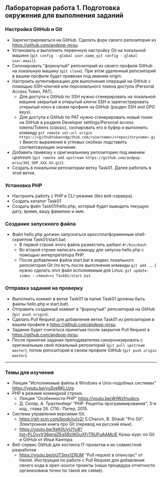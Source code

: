 ## Лабораторная работа 1. Подготовка окружения для выполнения заданий
### Настройка GitHub и Git
* Зарегистрироваться на GitHub. Сделать форк своего репозитория  из https://github.com/andpop-mrsu.
* Установить и выполнить первичную настройку Git на локальной машине (`git config --global user.name`, `git config --global user.email`).
* Склонировать "форкнутый" репозиторий из своего профиля GitHub на локальную машину (`git clone`). При этом удаленный репозиторий в вашем профиле будет привязан под именем *origin*.
* Настроить аутентификацию для выполнения операций на GitHub с помощью SSH-ключей или персонального токена доступа (Personal Access Token, PAT).
    * Для доступа к GitHub по SSH нужно сгенерировать на локальной машине закрытый и открытый ключи SSH и зарегистрировать открытый ключ в своем профиле на GitHub (раздел SSH and GPG keys).
    * Для доступа к GitHub по PAT нужно сгенерировать новый токен на GitHub в разделе Developer settings/Personal access tokens/Tokens (classic), скопировать его в буфер и выполнить команду `git remote set-url origin https://<githubtoken>@github.com/<username>/<repositoryname>.git` Вместо выражения в угловых скобках подставить соответсвующие значения.
* Добавить привязку к оригинальному репозиторию под именем *upstream* (`git remote add upstream https://github.com/andpop-mrsu/302_OOP_XXX_XX.git`).
* Создать в локальном репозитории ветку Task01. Далее работать в этой ветке.

### Установка PHP
* Настроить работу с PHP в CLI-режиме (без веб-сервера).
* Создать каталог Task01
* Создать файл Task01/hello.php, который будет выводить текущую дату, время, вашу фамилию и имя.

### Создание запускного файла
* Файл hello.php должен запускаться кроссплатформенным shell-скриптом Task01/start.bat:
    * В первой строке этого файла разместить шебанг `#!/bin/bash`
    * Во второй строке написать команду для запуска hello.php с помощью интерпретатора PHP.
    * После добавления файла start.bat в индекс локального репозитория Git (то
      есть после выполнения команды `git add ...`) нужно сделать этот файл
      исполняемым для Linux: `git update-index --chmod=+x Task01/start.bat`.

### Отправка задания на проверку
* Выполнить коммит в ветке Task01 (в папке Task01 должны быть файлы hello.php и start.bat).
* Отправить созданный коммит в "форкнутый" репозиторий на GitHub (`git push origin`).
* Сделать Pull Request для добавления ветки Task01 из репозитория в вашем профиле в https://github.com/andpop-mrsu.
* Задание будет считаться принятым после закрытия Pull Request в https://github.com/andpop-mrsu.
* После принятия задания преподавателем синхронизировать с оригинальным свой локальный репозиторий (`git pull upstream master`), потом репозиторий в своем профиле GitHub (`git push origin master`).


* * *
### Темы для изучения
* Лекция "Исполняемые файлы в Windows и Unix-подобных системах" https://youtu.be/yuSveRKLUzg
* PHP в режиме командной строки.
    * Лекция "Особенности PHP" https://youtu.be/4HWzfnudxrs
    * Д. Скляр, А. Трахтенберг "PHP. Рецепты программирования", 3-е изд., глава 26. СПб.: Питер, 2015.
* Система управления версиями Git.
    * <https://git-scm.com/book/ru/v2/> S.Chacon, B. Straub "Pro Git". Электронная книга про Git (перевод на русский язык).
    * <https://youtu.be/XeK0UylJYu8?list=PLDyvV36pndZEgSRzWGuXFrTRUFuAAMciE> Крэш-курс по Git и GitHub от Ильи Кантора
* Веб-сервис GitHub для хостинга IT-проектов и их совместной разработки
    * <https://youtu.be/pUT3mx1ZRUМ> "Pull request в опенсорс" от Hexlet. Инструкция по работе с Pull Request для добавления своего кода в open-source проекты (наша процедура отчетности организована точно по такой же схеме).   
